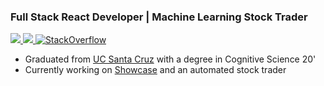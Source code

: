 ### Full Stack React Developer | Machine Learning Stock Trader

<div>
<a href="https://linkedin.com/in/cwnicoletti/"> <img src="https://img.shields.io/badge/-cwnicoletti-%238a3ab9?style=social&logo=linkedin"> </a>
<a href="https://instagram.com/spacepleb/"> <img src="https://img.shields.io/badge/-spacepleb-%238a3ab9?style=social&logo=instagram"> </a>
<a href="https://stackoverflow.com/users/11938071"><img src="https://img.shields.io/stackexchange/stackoverflow/r/11938071?order=desc&sort=name&site=stackoverflow&logo=stackoverflow" alt="StackOverflow"></a>
</div>

* Graduated from [UC Santa Cruz](https://www.ucsc.edu/) with a degree in Cognitive Science 20'
* Currently working on [Showcase](https://github.com/cwnicoletti/Showcase) and an automated stock trader
